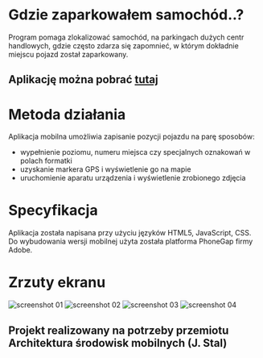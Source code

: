 # Gdzie zaparkowałem samochód..?

Program pomaga zlokalizować samochód, na parkingach dużych centr handlowych, gdzie często zdarza się zapomnieć, w którym dokładnie miejscu pojazd został zaparkowany.

## Aplikację można pobrać [tutaj](https://build.phonegap.com/apps/2520364/install)

# Metoda działania

Aplikacja mobilna umożliwia zapisanie pozycji pojazdu na parę sposobów:
* wypełnienie poziomu, numeru miejsca czy specjalnych oznakowań w polach formatki
* uzyskanie markera GPS i wyświetlenie go na mapie
* uruchomienie aparatu urządzenia i wyświetlenie zrobionego zdjęcia

# Specyfikacja

Aplikacja została napisana przy użyciu języków HTML5, JavaScript, CSS.
Do wybudowania wersji mobilnej użyta została platforma PhoneGap firmy Adobe.

# Zrzuty ekranu

![screenshot 01](./screenshots/01.jpg "01")
![screenshot 02](./screenshots/02.jpg "02")
![screenshot 03](./screenshots/03.jpg "03")
![screenshot 04](./screenshots/04.jpg "04")

## Projekt realizowany na potrzeby przemiotu Architektura środowisk mobilnych (J. Stal)
